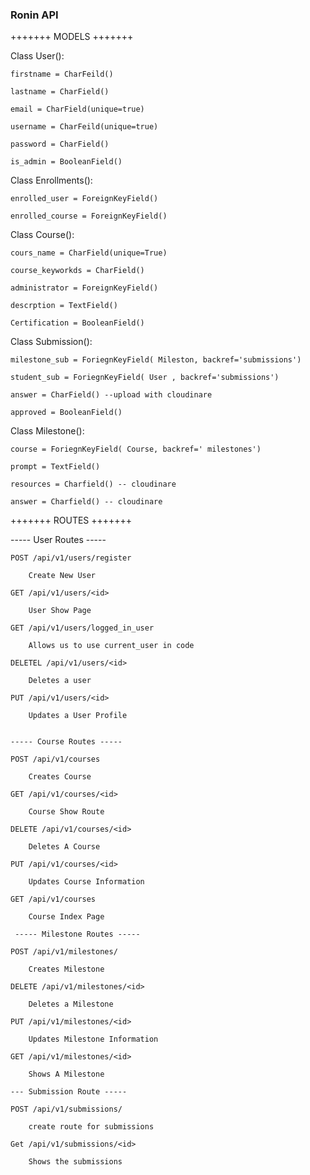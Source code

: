 ### Ronin API ###


+++++++ MODELS +++++++

Class User():
	
	firstname = CharFeild()

	lastname = CharField() 

	email = CharField(unique=true)
	
	username = CharFeild(unique=true)
	
	password = CharField() 

	is_admin = BooleanField()
	

Class Enrollments():
	
	enrolled_user = ForeignKeyField()

	enrolled_course = ForeignKeyField()


Class Course():
	
	cours_name = CharField(unique=True)
	
	course_keyworkds = CharField() 
	
	administrator = ForeignKeyField()
	
	descrption = TextField()
	
	Certification = BooleanField()


Class Submission():
	
	milestone_sub = ForiegnKeyField( Mileston, backref='submissions')

	student_sub = ForiegnKeyField( User , backref='submissions')

	answer = CharField() --upload with cloudinare 

	approved = BooleanField()


Class Milestone():

	course = ForiegnKeyField( Course, backref=' milestones')

	prompt = TextField()

	resources = Charfield() -- cloudinare

	answer = Charfield() -- cloudinare 





+++++++ ROUTES +++++++

----- User Routes ----- 
```
POST /api/v1/users/register
	
	Create New User

GET /api/v1/users/<id>

	User Show Page

GET /api/v1/users/logged_in_user
	
	Allows us to use current_user in code

DELETEL /api/v1/users/<id>

	Deletes a user

PUT /api/v1/users/<id>	

	Updates a User Profile 


----- Course Routes ----- 

POST /api/v1/courses

	Creates Course 

GET /api/v1/courses/<id>

	Course Show Route

DELETE /api/v1/courses/<id>

	Deletes A Course

PUT /api/v1/courses/<id>

	Updates Course Information

GET /api/v1/courses

	Course Index Page 

 ----- Milestone Routes ----- 

POST /api/v1/milestones/

	Creates Milestone

DELETE /api/v1/milestones/<id>

	Deletes a Milestone

PUT /api/v1/milestones/<id>

	Updates Milestone Information

GET /api/v1/milestones/<id>

	Shows A Milestone

--- Submission Route -----

POST /api/v1/submissions/

	create route for submissions

Get /api/v1/submissions/<id>
	
	Shows the submissions
```